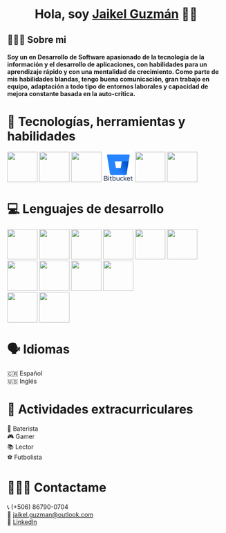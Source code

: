 <div align="center">
<h1 align="center">Hola, soy <a href="https://www.linkedin.com/in/jguzmanc/">Jaikel Guzmán</a> 👋🏻</h1>
</div>


## 🙋🏻‍♂️ Sobre mi

<h4 align="left">Soy un en Desarrollo de Software apasionado de la tecnología de la información y el desarrollo de aplicaciones, con habilidades para un aprendizaje rápido y con una mentalidad de crecimiento. Como parte de mis habilidades blandas, tengo buena comunicación, gran trabajo en equipo, adaptación a todo tipo de entornos laborales y capacidad de mejora constante basada en la auto-crítica.</h4>

# 🔧 Tecnologías, herramientas y habilidades
<div align="left">

<img src="https://miro.medium.com/v2/resize:fit:4800/format:webp/1*Ome-oSxDNx7mQxJFZJ-NJg.png" height=70px width = 70px> 
<img src="https://upload.wikimedia.org/wikipedia/commons/thumb/e/e0/Git-logo.svg/1280px-Git-logo.svg.png" height=70px width = 70px> 
<img src="https://github.githubassets.com/assets/GitHub-Mark-ea2971cee799.png" height=70px width = 70px> 
<img src="https://raw.githubusercontent.com/devicons/devicon/6910f0503efdd315c8f9b858234310c06e04d9c0/icons/bitbucket/bitbucket-original-wordmark.svg" height=70px width = 70px> 
<img src="https://media.licdn.com/dms/image/C4E12AQFk60dsM5kO-A/article-cover_image-shrink_423_752/0/1635114070340?e=1714003200&v=beta&t=VpzUA6jmQdcjY508LzwdeuUaWAGrYLbrDzHozHoPyEI" height=70px width = 70px> 
<img src="https://www.cognodata.com/wp-content/uploads/2019/04/Screenshot-2019-07-18-at-13.37.37-min.png" height=70px width = 70px> 

</div>

# 💻 Lenguajes de desarrollo
<div align="left">
<img src="https://upload.wikimedia.org/wikipedia/commons/thumb/6/61/HTML5_logo_and_wordmark.svg/1024px-HTML5_logo_and_wordmark.svg.png" height=70px width = 70px> 
<img src="https://upload.wikimedia.org/wikipedia/commons/thumb/d/d5/CSS3_logo_and_wordmark.svg/800px-CSS3_logo_and_wordmark.svg.png" height=70px width = 70px> 
<img src="https://upload.wikimedia.org/wikipedia/commons/thumb/6/6a/JavaScript-logo.png/600px-JavaScript-logo.png" height=70px width = 70px> 
<img src="https://upload.wikimedia.org/wikipedia/commons/thumb/b/b2/Bootstrap_logo.svg/512px-Bootstrap_logo.svg.png" height=70px width = 70px 
<img src="https://upload.wikimedia.org/wikipedia/commons/thumb/9/96/Sass_Logo_Color.svg/512px-Sass_Logo_Color.svg.png" height=70px width = 70px>
<img src="https://miro.medium.com/v2/resize:fit:4800/format:webp/0*eFomJUFua8tuqe8g.png" height=70px width = 70px> 
<img src="https://upload.wikimedia.org/wikipedia/commons/thumb/c/cf/Angular_full_color_logo.svg/1024px-Angular_full_color_logo.svg.png" height=70px width = 70px> <br>
<img src="https://upload.wikimedia.org/wikipedia/commons/thumb/d/d2/C_Sharp_Logo_2023.svg/1024px-C_Sharp_Logo_2023.svg.png" height=70px width = 70px> 
<img src="https://upload.wikimedia.org/wikipedia/en/thumb/3/30/Java_programming_language_logo.svg/600px-Java_programming_language_logo.svg.png" height=70px width = 70px> 
<img src="https://upload.wikimedia.org/wikipedia/commons/thumb/7/79/Spring_Boot.svg/1024px-Spring_Boot.svg.png" height=70px width = 70px> 
<img src="https://upload.wikimedia.org/wikipedia/commons/thumb/e/ee/.NET_Core_Logo.svg/512px-.NET_Core_Logo.svg.png" height=70px width = 70px> <br>
<img src="https://miro.medium.com/v2/resize:fit:640/format:webp/1*doAg1_fMQKWFoub-6gwUiQ.png" height=70px width = 70px> 
<img src="https://www.bigbaydata.com/wp-content/uploads/2022/11/sql_ejercicios.png" height=70px width = 70px> 
</div>

# 🗣️ Idiomas

🇨🇷 Español 
<br>
🇺🇸 Inglés

# 📘 Actividades extracurriculares 

🥁 Baterista <br>
🎮 Gamer <br>
📚 Lector <br>
⚽ Futbolista <br>

# 👨🏻‍💼 Contactame
📞 (+506) 86790-0704 <br>
📧 jaikel.guzman@outlook.com <br>
🔗 <a href="https://www.linkedin.com/in/jguzmanc/">LinkedIn</a>

